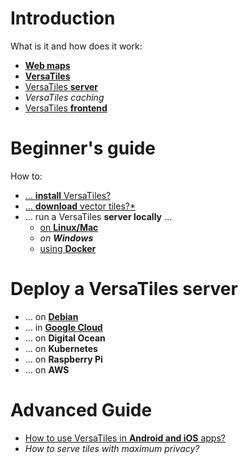 # Introduction

What is it and how does it work:
- [**Web maps**](basics/web_maps.md)
- [**VersaTiles**](basics/versatiles.md)
- [VersaTiles **server**](basics/versatiles_server.md)
- *VersaTiles caching*
- [VersaTiles **frontend**](basics/frontend.md)

# Beginner's guide

How to:
- [… **install** VersaTiles?](guides/install_versatiles.md)
- [… **download** vector tiles?*](guides/download_tiles.md)
- … run a VersaTiles **server locally** …
  - [on **Linux/Mac**](guides/local_linux_mac.md)
  - *on **Windows***
  - [using **Docker**](guides/local_docker.md)

# Deploy a VersaTiles server

- … on [**Debian**](guides/deploy_on_debian.md)
- … in [**Google Cloud**](guides/deploy_in_google_cloud.md)
- … on **Digital Ocean**
- … on **Kubernetes**
- … on **Raspberry Pi**
- … on **AWS**

# Advanced Guide
- [How to use VersaTiles in **Android and iOS** apps?](guides/what_about_mobile.md)
- *How to serve tiles with maximum privacy?*
